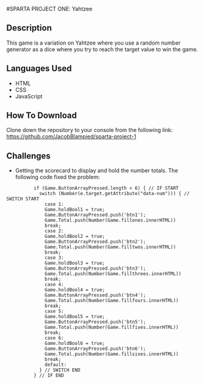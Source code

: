 #SPARTA PROJECT ONE: Yahtzee

## Description
This game is a variation on Yahtzee where you use a random number generator as a dice where you try to reach the target value to win the game.

## Languages Used
* HTML
* CSS
* JavaScript

## How To Download
Clone down the repository to your console from the following link: https://github.com/JacobBlampied/sparta-project-1

## Challenges
* Getting the scorecard to display and hold the number totals. The following code fixed the problem:

```
          if (Game.ButtonArrayPressed.length < 6) { // IF START
            switch (Number(e.target.getAttribute("data-num"))) { // SWITCH START
              case 1:
              Game.holdBool1 = true;
              Game.ButtonArrayPressed.push('btn1');
              Game.Total.push(Number(Game.fillones.innerHTML))
              break;
              case 2:
              Game.holdBool2 = true;
              Game.ButtonArrayPressed.push('btn2');
              Game.Total.push(Number(Game.filltwos.innerHTML))
              break;
              case 3:
              Game.holdBool3 = true;
              Game.ButtonArrayPressed.push('btn3');
              Game.Total.push(Number(Game.fillthrees.innerHTML))
              break;
              case 4:
              Game.holdBool4 = true;
              Game.ButtonArrayPressed.push('btn4');
              Game.Total.push(Number(Game.fillfours.innerHTML))
              break;
              case 5:
              Game.holdBool5 = true;
              Game.ButtonArrayPressed.push('btn5');
              Game.Total.push(Number(Game.fillfives.innerHTML))
              break;
              case 6:
              Game.holdBool6 = true;
              Game.ButtonArrayPressed.push('btn6');
              Game.Total.push(Number(Game.fillsixes.innerHTML))
              break;
              default:
            } // SWITCH END
          } // IF END

```
